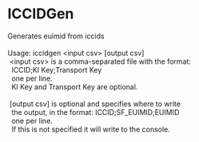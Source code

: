 # ICCIDGen
Generates euimid from iccids
<br/><br/>
Usage: iccidgen &lt;input csv&gt; [output csv]<br/>
&nbsp;&lt;input csv&gt; is a comma-separated file with the format:<br/>
&nbsp;&nbsp;ICCID;KI Key;Transport Key<br/>
&nbsp;&nbsp;one per line.<br/>
&nbsp;&nbsp;KI Key and Transport Key are optional.<br/><br/>
&nbsp;[output csv] is optional and specifies where to write<br/>
&nbsp;&nbsp;the output, in the format: ICCID;SF_EUIMID;EUIMID<br/>
&nbsp;&nbsp;one per line.<br/>
&nbsp;&nbsp;If this is not specified it will write to the console.<br/>

